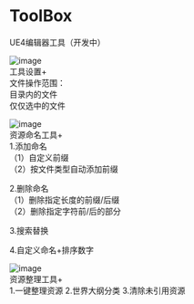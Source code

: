 # ToolBox
 UE4编辑器工具（开发中）  

![image](https://github.com/shijiening/ToolBox/blob/main/README/%E5%B7%A5%E5%85%B7%E8%AE%BE%E7%BD%AE.png)  
工具设置+  
文件操作范围：  
 目录内的文件  
 仅仅选中的文件  

![image](https://github.com/shijiening/ToolBox/blob/main/README/%E8%B5%84%E6%BA%90%E5%91%BD%E5%90%8D.png)  
资源命名工具+  
1.添加命名  
（1）自定义前缀  
（2）按文件类型自动添加前缀  

2.删除命名  
（1）删除指定长度的前缀/后缀  
（2）删除指定字符前/后的部分  

3.搜索替换  

4.自定义命名+排序数字  

![image](https://github.com/shijiening/ToolBox/blob/main/README/%E8%B5%84%E6%BA%90%E6%95%B4%E7%90%86.png)  
资源整理工具+  
1.一键整理资源
2.世界大纲分类
3.清除未引用资源